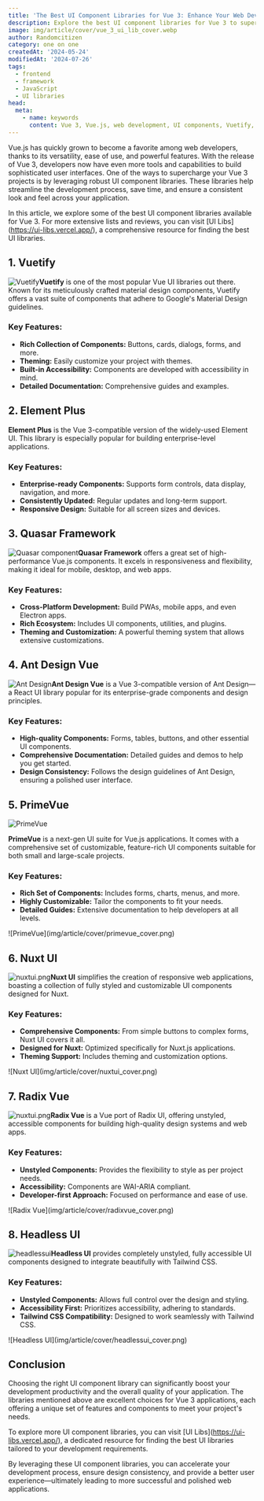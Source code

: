 ```yaml
---
title: 'The Best UI Component Libraries for Vue 3: Enhance Your Web Development'
description: Explore the best UI component libraries for Vue 3 to supercharge your web development projects. Learn about their key features and how they can help streamline your workflow.
image: img/article/cover/vue_3_ui_lib_cover.webp
author: Randomcitizen
category: one on one
createdAt: '2024-05-24'
modifiedAt: '2024-07-26'
tags:
  - frontend
  - framework
  - JavaScript
  - UI libraries
head:
  meta:
    - name: keywords
      content: Vue 3, Vue.js, web development, UI components, Vuetify, Element Plus, Quasar Framework, Ant Design Vue, PrimeVue, Nuxt UI, Radix Vue, Headless UI, frontend framework, JavaScript framework, modern web development
---
```


Vue.js has quickly grown to become a favorite among web developers, thanks to its versatility, ease of use, and powerful features. With the release of Vue 3, developers now have even more tools and capabilities to build sophisticated user interfaces. One of the ways to supercharge your Vue 3 projects is by leveraging robust UI component libraries. These libraries help streamline the development process, save time, and ensure a consistent look and feel across your application.

In this article, we explore some of the best UI component libraries available for Vue 3. For more extensive lists and reviews, you can visit \[UI Libs]\(<https://ui-libs.vercel.app/>), a comprehensive resource for finding the best UI libraries.

## 1. Vuetify

![Vuetify](/img/article/vuetify.png)**Vuetify** is one of the most popular Vue UI libraries out there. Known for its meticulously crafted material design components, Vuetify offers a vast suite of components that adhere to Google's Material Design guidelines.

### Key Features:

- **Rich Collection of Components:** Buttons, cards, dialogs, forms, and more.
- **Theming:** Easily customize your project with themes.
- **Built-in Accessibility:** Components are developed with accessibility in mind.
- **Detailed Documentation:** Comprehensive guides and examples.

## 2. Element Plus

**Element Plus** is the Vue 3-compatible version of the widely-used Element UI. This library is especially popular for building enterprise-level applications.

### Key Features:

- **Enterprise-ready Components:** Supports form controls, data display, navigation, and more.
- **Consistently Updated:** Regular updates and long-term support.
- **Responsive Design:** Suitable for all screen sizes and devices.

## 3. Quasar Framework

![Quasar component](/img/article/quasar_component.png)**Quasar Framework** offers a great set of high-performance Vue.js components. It excels in responsiveness and flexibility, making it ideal for mobile, desktop, and web apps.

### Key Features:

- **Cross-Platform Development:** Build PWAs, mobile apps, and even Electron apps.
- **Rich Ecosystem:** Includes UI components, utilities, and plugins.
- **Theming and Customization:** A powerful theming system that allows extensive customizations.

## 4. Ant Design Vue

![Ant Design](/img/article/antdesign.png)**Ant Design Vue** is a Vue 3-compatible version of Ant Design—a React UI library popular for its enterprise-grade components and design principles.

### Key Features:

- **High-quality Components:** Forms, tables, buttons, and other essential UI components.
- **Comprehensive Documentation:** Detailed guides and demos to help you get started.
- **Design Consistency:** Follows the design guidelines of Ant Design, ensuring a polished user interface.

## 5. PrimeVue

![PrimeVue](/img/article/primevue.png)

**PrimeVue** is a next-gen UI suite for Vue.js applications. It comes with a comprehensive set of customizable, feature-rich UI components suitable for both small and large-scale projects.

### Key Features:

- **Rich Set of Components:** Includes forms, charts, menus, and more.
- **Highly Customizable:** Tailor the components to fit your needs.
- **Detailed Guides:** Extensive documentation to help developers at all levels.

!\[PrimeVue]\(img/article/cover/primevue\_cover.png)

## 6. Nuxt UI

![nuxtui.png](/img/article/nuxtui.png)**Nuxt UI** simplifies the creation of responsive web applications, boasting a collection of fully styled and customizable UI components designed for Nuxt.

### Key Features:

- **Comprehensive Components:** From simple buttons to complex forms, Nuxt UI covers it all.
- **Designed for Nuxt:** Optimized specifically for Nuxt.js applications.
- **Theming Support:** Includes theming and customization options.

!\[Nuxt UI]\(img/article/cover/nuxtui\_cover.png)

## 7. Radix Vue

![nuxtui.png](/img/article/radixvue.png)**Radix Vue** is a Vue port of Radix UI, offering unstyled, accessible components for building high-quality design systems and web apps.

### Key Features:

- **Unstyled Components:** Provides the flexibility to style as per project needs.
- **Accessibility:** Components are WAI-ARIA compliant.
- **Developer-first Approach:** Focused on performance and ease of use.

!\[Radix Vue]\(img/article/cover/radixvue\_cover.png)

## 8. Headless UI

![headlessui](/img/article/headlessui.png)**Headless UI** provides completely unstyled, fully accessible UI components designed to integrate beautifully with Tailwind CSS.

### Key Features:

- **Unstyled Components:** Allows full control over the design and styling.
- **Accessibility First:** Prioritizes accessibility, adhering to standards.
- **Tailwind CSS Compatibility:** Designed to work seamlessly with Tailwind CSS.

!\[Headless UI]\(img/article/cover/headlessui\_cover.png)

## Conclusion

Choosing the right UI component library can significantly boost your development productivity and the overall quality of your application. The libraries mentioned above are excellent choices for Vue 3 applications, each offering a unique set of features and components to meet your project's needs.

To explore more UI component libraries, you can visit \[UI Libs]\(<https://ui-libs.vercel.app/>), a dedicated resource for finding the best UI libraries tailored to your development requirements.

By leveraging these UI component libraries, you can accelerate your development process, ensure design consistency, and provide a better user experience—ultimately leading to more successful and polished web applications.
